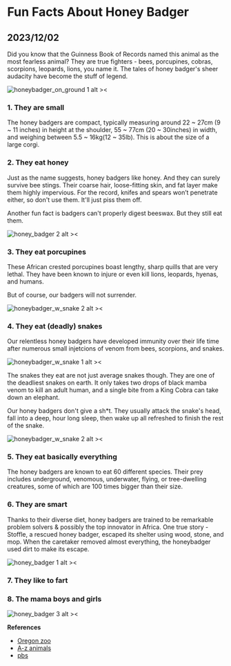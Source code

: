 # Fun Facts About Honey Badger
## 2023/12/02

Did you know that the Guinness Book of Records named this animal as the most fearless animal? They are true fighters - bees, porcupines, cobras, scorpions, leopards, lions, you name it. The tales of honey badger's sheer audacity have become the stuff of legend.

![honeybadger_on_ground 1 alt ><](https://b2177947.smushcdn.com/2177947/wp-content/uploads//Amapa.png?lossy=1&strip=1&webp=1)

### 1. They are small

The honey badgers are compact, typically measuring around 22 ~ 27cm (9 ~ 11 inches) in height at the shoulder, 55 ~ 77cm (20 ~ 30inches) in width, and weighing between 5.5 ~ 16kg(12 ~ 35lb). This is about the size of a large corgi.

### 2. They eat honey

Just as the name suggests, honey badgers like honey. And they can surely survive bee stings. Their coarse hair, loose-fitting skin, and fat layer make them highly impervious. For the record, knifes and spears won’t penetrate either, so don't use them. It'll just piss them off.

Another fun fact is badgers can't properly digest beeswax. But they still eat them.

![honey_badger 2 alt ><](https://github.com/jinnycho/jinnycho.github.io/blob/main/src/assets/photos/honeybadger3.png?raw=true)

### 3. They eat porcupines
These African crested porcupines boast lengthy, sharp quills that are very lethal. They have been known to injure or even kill lions, leopards, hyenas, and humans.

But of course, our badgers will not surrender. 

![honeybadger_w_snake 2 alt ><](https://github.com/jinnycho/jinnycho.github.io/blob/main/src/assets/photos/honeybadger2.png?raw=true)

### 4. They eat (deadly) snakes

Our relentless honey badgers have developed immunity over their life time after numerous small injetcions of venom from bees, scorpions, and snakes.

![honeybadger_w_snake 1 alt ><](https://cdn.jwplayer.com/v2/media/CpXdNWGV/poster.jpg?width=480)

The snakes they eat are not just average snakes though. They are one of the deadliest snakes on earth. It only takes two drops of black mamba venom to kill an adult human, and a single bite from a King Cobra can take down an elephant.

Our honey badgers don't give a sh*t. They usually attack the snake's head, fall into a deep, hour long sleep, then wake up all refreshed to finish the rest of the snake.

![honeybadger_w_snake 2 alt ><](https://github.com/jinnycho/jinnycho.github.io/blob/main/src/assets/photos/honeybadger4.gif?raw=true)

### 5. They eat basically everything
The honey badgers are known to eat 60 different species. Their prey includes underground, venomous, underwater, flying, or tree-dwelling creatures, some of which are 100 times bigger than their size.

### 6. They are smart
Thanks to their diverse diet, honey badgers are trained to be remarkable problem solvers & possibly the top innovator in Africa. One true story - Stoffle, a rescued honey badger, escaped its shelter using wood, stone, and mop. When the caretaker removed almost everything, the honeybadger used dirt to make its escape.

![honey_badger 1 alt ><](https://github.com/jinnycho/jinnycho.github.io/blob/main/src/assets/photos/honeybadger1.gif?raw=true)


### 7. They like to fart

### 8. The mama boys and girls


![honey_badger 3 alt ><](https://media.giphy.com/media/f8k6R32qjJGV2/giphy-downsized.gif)

**References**
- [Oregon zoo](https://www.oregonzoo.org/animals/african-crested-porcupine#:~:text=The%20tips%20of%20its%20quills,%2C%20hyenas%2C%20and%20even%20humans.)
- [A-z animals](https://a-z-animals.com/blog/these-honey-badgers-are-basically-genius-safe-crackers/)
- [pbs](https://www.pbs.org/wnet/nature/are-honey-badgers-one-worlds-smartest-animals/21144/)